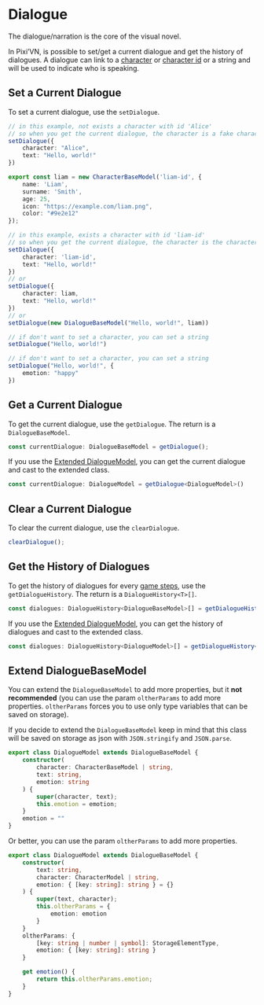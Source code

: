 # Dialogue

The dialogue/narration is the core of the visual novel.

In Pixi’VN, is possible to set/get a current dialogue and get the history of dialogues.
A dialogue can link to a [character](/start/character#use-characters-in-the-game) or [character id](/start/character#use-characters-in-the-game) or a string and will be used to indicate who is speaking.

## Set a Current Dialogue

To set a current dialogue, use the `setDialogue`.

```typescript
// in this example, not exists a character with id 'Alice'
// so when you get the current dialogue, the character is a fake character with the name 'Alice'
setDialogue({
    character: "Alice",
    text: "Hello, world!"
})
```

```typescript
export const liam = new CharacterBaseModel('liam-id', {
    name: 'Liam',
    surname: 'Smith',
    age: 25,
    icon: "https://example.com/liam.png",
    color: "#9e2e12"
});

// in this example, exists a character with id 'liam-id'
// so when you get the current dialogue, the character is the character with id 'liam-id'
setDialogue({
    character: 'liam-id',
    text: "Hello, world!"
})
// or
setDialogue({
    character: liam,
    text: "Hello, world!"
})
// or
setDialogue(new DialogueBaseModel("Hello, world!", liam))
```

```typescript
// if don't want to set a character, you can set a string
setDialogue("Hello, world!")
```

```typescript
// if don't want to set a character, you can set a string
setDialogue("Hello, world!", {
    emotion: "happy"
})
```

## Get a Current Dialogue

To get the current dialogue, use the `getDialogue`. The return is a `DialogueBaseModel`.

```typescript
const currentDialogue: DialogueBaseModel = getDialogue();
```

If you use the [Extended DialogueModel](#extend-dialoguebasemodel), you can get the current dialogue and cast to the extended class.

```typescript
const currentDialogue: DialogueModel = getDialogue<DialogueModel>()
```

## Clear a Current Dialogue

To clear the current dialogue, use the `clearDialogue`.

```typescript
clearDialogue();
```

## Get the History of Dialogues

To get the history of dialogues for every [game steps](/start/labels), use the `getDialogueHistory`. The return is a `DialogueHistory<T>[]`.

```typescript
const dialogues: DialogueHistory<DialogueBaseModel>[] = getDialogueHistory<DialogueBaseModel>();
```

If you use the [Extended DialogueModel](#extend-dialoguebasemodel), you can get the history of dialogues and cast to the extended class.

```typescript
const dialogues: DialogueHistory<DialogueModel>[] = getDialogueHistory<DialogueModel>();
```

## Extend DialogueBaseModel

You can extend the `DialogueBaseModel` to add more properties, but it **not recommended** (you can use the param `oltherParams` to add more properties. `oltherParams` forces you to use only type variables that can be saved on storage).

If you decide to extend the `DialogueBaseModel` keep in mind that this class will be saved on storage as json with `JSON.stringify` and `JSON.parse`.

```typescript
export class DialogueModel extends DialogueBaseModel {
    constructor(
        character: CharacterBaseModel | string,
        text: string,
        emotion: string
    ) {
        super(character, text);
        this.emotion = emotion;
    }
    emotion = ""
}
```

Or better, you can use the param `oltherParams` to add more properties.

```typescript
export class DialogueModel extends DialogueBaseModel {
    constructor(
        text: string,
        character: CharacterModel | string,
        emotion: { [key: string]: string } = {}
    ) {
        super(text, character);
        this.oltherParams = {
            emotion: emotion
        }
    }
    oltherParams: {
        [key: string | number | symbol]: StorageElementType,
        emotion: { [key: string]: string }
    }

    get emotion() {
        return this.oltherParams.emotion;
    }
}
```
